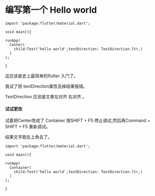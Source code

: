 # 编写第一个 Hello world

```
import 'package:flutter/material.dart';

void main(){

runApp(
  Center( 
    child:Text('hello world',textDirection: TextDirection.ltr,)
  )
);

}
```

这应该是史上最简单的flutter 入门了。

我试了把 textDirection属性去掉结果报错。

TextDirection 应该是文章左对齐 右对齐 。

#### 试试更改

试着把Center改成了 Container 按SHIFT + F5 停止调试,然后再Command + SHIFT + F5 重新调试。

结果文字跑左上角去了。

```
import 'package:flutter/material.dart';

void main(){

runApp(
  Container( 
    child:Text('hello world',textDirection: TextDirection.ltr,)
  )
);

}
```



